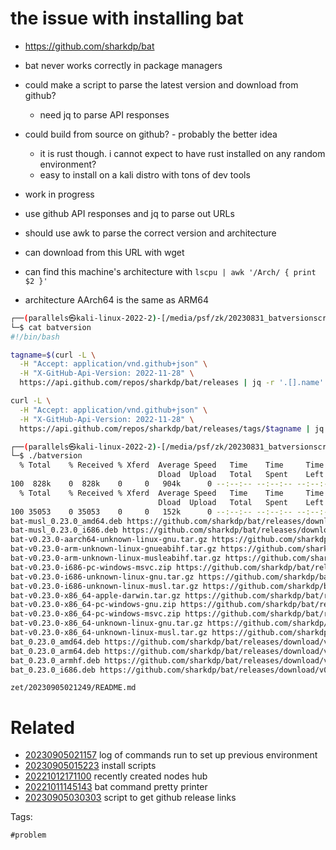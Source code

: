 # the issue with installing bat

- https://github.com/sharkdp/bat
- bat never works correctly in package managers
- could make a script to parse the latest version and download from github?
  - need jq to parse API responses
- could build from source on github? - probably the better idea
  - it is rust though. i cannot expect to have rust installed on any random environment?
  - easy to install on a kali distro with tons of dev tools

- work in progress
- use github API responses and jq to parse out URLs
- should use awk to parse the correct version and architecture
- can download from this URL with wget
- can find this machine's architecture with `lscpu | awk '/Arch/ { print $2 }'`
- architecture AArch64 is the same as ARM64

```bash
┌──(parallels㉿kali-linux-2022-2)-[/media/psf/zk/20230831_batversionscript]
└─$ cat batversion
#!/bin/bash

tagname=$(curl -L \
  -H "Accept: application/vnd.github+json" \
  -H "X-GitHub-Api-Version: 2022-11-28" \
  https://api.github.com/repos/sharkdp/bat/releases | jq -r '.[].name' | head -n 1)

curl -L \
  -H "Accept: application/vnd.github+json" \
  -H "X-GitHub-Api-Version: 2022-11-28" \
  https://api.github.com/repos/sharkdp/bat/releases/tags/$tagname | jq -r '.assets[] | "\(.name) \(.browser_download_url)"'

┌──(parallels㉿kali-linux-2022-2)-[/media/psf/zk/20230831_batversionscript]
└─$ ./batversion
  % Total    % Received % Xferd  Average Speed   Time    Time     Time  Current
                                 Dload  Upload   Total   Spent    Left  Speed
100  828k    0  828k    0     0   904k      0 --:--:-- --:--:-- --:--:--  903k
  % Total    % Received % Xferd  Average Speed   Time    Time     Time  Current
                                 Dload  Upload   Total   Spent    Left  Speed
100 35053    0 35053    0     0   152k      0 --:--:-- --:--:-- --:--:--  152k
bat-musl_0.23.0_amd64.deb https://github.com/sharkdp/bat/releases/download/v0.23.0/bat-musl_0.23.0_amd64.deb
bat-musl_0.23.0_i686.deb https://github.com/sharkdp/bat/releases/download/v0.23.0/bat-musl_0.23.0_i686.deb
bat-v0.23.0-aarch64-unknown-linux-gnu.tar.gz https://github.com/sharkdp/bat/releases/download/v0.23.0/bat-v0.23.0-aarch64-unknown-linux-gnu.tar.gz
bat-v0.23.0-arm-unknown-linux-gnueabihf.tar.gz https://github.com/sharkdp/bat/releases/download/v0.23.0/bat-v0.23.0-arm-unknown-linux-gnueabihf.tar.gz
bat-v0.23.0-arm-unknown-linux-musleabihf.tar.gz https://github.com/sharkdp/bat/releases/download/v0.23.0/bat-v0.23.0-arm-unknown-linux-musleabihf.tar.gz
bat-v0.23.0-i686-pc-windows-msvc.zip https://github.com/sharkdp/bat/releases/download/v0.23.0/bat-v0.23.0-i686-pc-windows-msvc.zip
bat-v0.23.0-i686-unknown-linux-gnu.tar.gz https://github.com/sharkdp/bat/releases/download/v0.23.0/bat-v0.23.0-i686-unknown-linux-gnu.tar.gz
bat-v0.23.0-i686-unknown-linux-musl.tar.gz https://github.com/sharkdp/bat/releases/download/v0.23.0/bat-v0.23.0-i686-unknown-linux-musl.tar.gz
bat-v0.23.0-x86_64-apple-darwin.tar.gz https://github.com/sharkdp/bat/releases/download/v0.23.0/bat-v0.23.0-x86_64-apple-darwin.tar.gz
bat-v0.23.0-x86_64-pc-windows-gnu.zip https://github.com/sharkdp/bat/releases/download/v0.23.0/bat-v0.23.0-x86_64-pc-windows-gnu.zip
bat-v0.23.0-x86_64-pc-windows-msvc.zip https://github.com/sharkdp/bat/releases/download/v0.23.0/bat-v0.23.0-x86_64-pc-windows-msvc.zip
bat-v0.23.0-x86_64-unknown-linux-gnu.tar.gz https://github.com/sharkdp/bat/releases/download/v0.23.0/bat-v0.23.0-x86_64-unknown-linux-gnu.tar.gz
bat-v0.23.0-x86_64-unknown-linux-musl.tar.gz https://github.com/sharkdp/bat/releases/download/v0.23.0/bat-v0.23.0-x86_64-unknown-linux-musl.tar.gz
bat_0.23.0_amd64.deb https://github.com/sharkdp/bat/releases/download/v0.23.0/bat_0.23.0_amd64.deb
bat_0.23.0_arm64.deb https://github.com/sharkdp/bat/releases/download/v0.23.0/bat_0.23.0_arm64.deb
bat_0.23.0_armhf.deb https://github.com/sharkdp/bat/releases/download/v0.23.0/bat_0.23.0_armhf.deb
bat_0.23.0_i686.deb https://github.com/sharkdp/bat/releases/download/v0.23.0/bat_0.23.0_i686.deb
```

` zet/20230905021249/README.md `

# Related

- [20230905021157](/zet/20230905021157/README.md) log of commands run to set up previous environment
- [20230905015223](/zet/20230905015223/README.md) install scripts
- [20221012171100](/zet/20221012171100/README.md) recently created nodes hub
- [20221011145143](/zet/20221011145143/README.md) bat command pretty printer
- [20230905030303](/zet/20230905030303/README.md) script to get github release links

Tags:

    #problem

